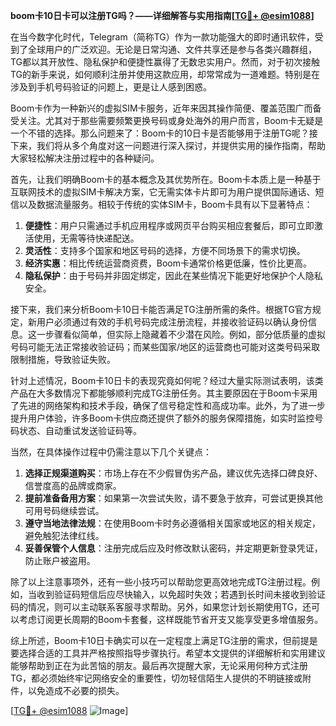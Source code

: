 **boom卡10日卡可以注册TG吗？——详细解答与实用指南[[TG💪+ @esim1088](https://t.me/s/esim1088)]**

在当今数字化时代，Telegram（简称TG）作为一款功能强大的即时通讯软件，受到了全球用户的广泛欢迎。无论是日常沟通、文件共享还是参与各类兴趣群组，TG都以其开放性、隐私保护和便捷性赢得了无数忠实用户。然而，对于初次接触TG的新手来说，如何顺利注册并使用这款应用，却常常成为一道难题。特别是在涉及到手机号码验证的问题上，更是让人感到困惑。

Boom卡作为一种新兴的虚拟SIM卡服务，近年来因其操作简便、覆盖范围广而备受关注。尤其对于那些需要频繁更换号码或身处海外的用户而言，Boom卡无疑是一个不错的选择。那么问题来了：Boom卡的10日卡是否能够用于注册TG呢？接下来，我们将从多个角度对这一问题进行深入探讨，并提供实用的操作指南，帮助大家轻松解决注册过程中的各种疑问。

首先，让我们明确Boom卡的基本概念及其优势所在。Boom卡本质上是一种基于互联网技术的虚拟SIM卡解决方案，它无需实体卡片即可为用户提供国际通话、短信以及数据流量服务。相较于传统的实体SIM卡，Boom卡具有以下显著特点：

1. **便捷性**：用户只需通过手机应用程序或网页平台购买相应套餐后，即可立即激活使用，无需等待快递配送。
2. **灵活性**：支持多个国家和地区号码的选择，方便不同场景下的需求切换。
3. **经济实惠**：相比传统运营商资费，Boom卡通常价格更低廉，性价比更高。
4. **隐私保护**：由于号码并非固定绑定，因此在某些情况下能更好地保护个人隐私安全。

接下来，我们来分析Boom卡10日卡能否满足TG注册所需的条件。根据TG官方规定，新用户必须通过有效的手机号码完成注册流程，并接收验证码以确认身份信息。这一步骤看似简单，但实际上隐藏着不少潜在风险。例如，部分低质量的虚拟号码可能无法正常接收验证码；而某些国家/地区的运营商也可能对这类号码采取限制措施，导致验证失败。

针对上述情况，Boom卡10日卡的表现究竟如何呢？经过大量实际测试表明，该类产品在大多数情况下都能够顺利完成TG注册任务。其主要原因在于Boom卡采用了先进的网络架构和技术手段，确保了信号稳定性和高成功率。此外，为了进一步提升用户体验，许多Boom卡供应商还提供了额外的服务保障措施，如实时监控号码状态、自动重试发送验证码等。

当然，在具体操作过程中仍需注意以下几个关键点：

1. **选择正规渠道购买**：市场上存在不少假冒伪劣产品，建议优先选择口碑良好、信誉度高的品牌或商家。
2. **提前准备备用方案**：如果第一次尝试失败，请不要急于放弃，可尝试更换其他可用号码继续尝试。
3. **遵守当地法律法规**：在使用Boom卡时务必遵循相关国家或地区的相关规定，避免触犯法律红线。
4. **妥善保管个人信息**：注册完成后应及时修改默认密码，并定期更新登录凭证，防止账户被盗用。

除了以上注意事项外，还有一些小技巧可以帮助您更高效地完成TG注册过程。例如，当收到验证码短信后应尽快输入，以免超时失效；若遇到长时间未接收到验证码的情况，则可以主动联系客服寻求帮助。另外，如果您计划长期使用TG，还可以考虑订阅更长周期的Boom卡套餐，这样既能节省开支又能享受更多增值服务。

综上所述，Boom卡10日卡确实可以在一定程度上满足TG注册的需求，但前提是要选择合适的工具并严格按照指导步骤执行。希望本文提供的详细解析和实用建议能够帮助到正在为此苦恼的朋友。最后再次提醒大家，无论采用何种方式注册TG，都必须始终牢记网络安全的重要性，切勿轻信陌生人提供的不明链接或附件，以免造成不必要的损失。

[[TG💪+ @esim1088](https://t.me/s/esim1088) ![Image](https://i.postimg.cc/4NQfJmqS/Snipaste-2025-05-13-00-14-12.png)]